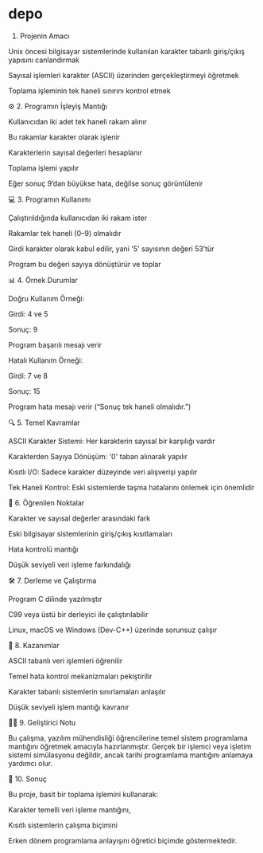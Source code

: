 # depo
1. Projenin Amacı

Unix öncesi bilgisayar sistemlerinde kullanılan karakter tabanlı giriş/çıkış yapısını canlandırmak

Sayısal işlemleri karakter (ASCII) üzerinden gerçekleştirmeyi öğretmek

Toplama işleminin tek haneli sınırını kontrol etmek

⚙️ 2. Programın İşleyiş Mantığı

Kullanıcıdan iki adet tek haneli rakam alınır

Bu rakamlar karakter olarak işlenir

Karakterlerin sayısal değerleri hesaplanır

Toplama işlemi yapılır

Eğer sonuç 9’dan büyükse hata, değilse sonuç görüntülenir

💻 3. Programın Kullanımı

Çalıştırıldığında kullanıcıdan iki rakam ister

Rakamlar tek haneli (0–9) olmalıdır

Girdi karakter olarak kabul edilir, yani '5' sayısının değeri 53’tür

Program bu değeri sayıya dönüştürür ve toplar

📊 4. Örnek Durumlar

Doğru Kullanım Örneği:

Girdi: 4 ve 5

Sonuç: 9

Program başarılı mesajı verir

Hatalı Kullanım Örneği:

Girdi: 7 ve 8

Sonuç: 15

Program hata mesajı verir (“Sonuç tek haneli olmalıdır.”)

🔍 5. Temel Kavramlar

ASCII Karakter Sistemi: Her karakterin sayısal bir karşılığı vardır

Karakterden Sayıya Dönüşüm: '0' taban alınarak yapılır

Kısıtlı I/O: Sadece karakter düzeyinde veri alışverişi yapılır

Tek Haneli Kontrol: Eski sistemlerde taşma hatalarını önlemek için önemlidir

🧠 6. Öğrenilen Noktalar

Karakter ve sayısal değerler arasındaki fark

Eski bilgisayar sistemlerinin giriş/çıkış kısıtlamaları

Hata kontrolü mantığı

Düşük seviyeli veri işleme farkındalığı

🛠️ 7. Derleme ve Çalıştırma

Program C dilinde yazılmıştır

C99 veya üstü bir derleyici ile çalıştırılabilir

Linux, macOS ve Windows (Dev-C++) üzerinde sorunsuz çalışır

🧩 8. Kazanımlar

ASCII tabanlı veri işlemleri öğrenilir

Temel hata kontrol mekanizmaları pekiştirilir

Karakter tabanlı sistemlerin sınırlamaları anlaşılır

Düşük seviyeli işlem mantığı kavranır

🧑‍💻 9. Geliştirici Notu

Bu çalışma, yazılım mühendisliği öğrencilerine temel sistem programlama mantığını öğretmek amacıyla hazırlanmıştır.
Gerçek bir işlemci veya işletim sistemi simülasyonu değildir, ancak tarihi programlama mantığını anlamaya yardımcı olur.

📜 10. Sonuç

Bu proje, basit bir toplama işlemini kullanarak:

Karakter temelli veri işleme mantığını,

Kısıtlı sistemlerin çalışma biçimini

Erken dönem programlama anlayışını
öğretici biçimde göstermektedir.

